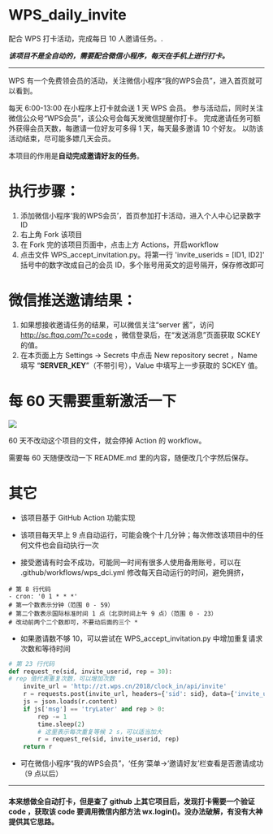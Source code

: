 # WPS_daily_invite

配合 WPS 打卡活动，完成每日 10 人邀请任务。.

***该项目不是全自动的，需要配合微信小程序，每天在手机上进行打卡。***

---
WPS 有一个免费领会员的活动，关注微信小程序“我的WPS会员”，进入首页就可以看到。

每天 6:00-13:00 在小程序上打卡就会送 1 天 WPS 会员。
参与活动后，同时关注微信公众号“WPS会员”，该公众号会每天发微信提醒你打卡。
完成邀请任务可额外获得会员天数，每邀请一位好友可多得 1 天，每天最多邀请 10 个好友。
以防该活动结束，尽可能多嫖几天会员。

本项目的作用是**自动完成邀请好友的任务**。

# 执行步骤：
1. 添加微信小程序‘我的WPS会员’，首页参加打卡活动，进入个人中心记录数字 ID
2. 右上角 Fork 该项目
3. 在 Fork 完的该项目页面中，点击上方 Actions，开启workflow
4. 点击文件 WPS_accept_invitation.py。将第一行 'invite_userids = [ID1, ID2]' 括号中的数字改成自己的会员 ID，多个账号用英文的逗号隔开，保存修改即可

# 微信推送邀请结果：
1. 如果想接收邀请任务的结果，可以微信关注“server 酱”，访问 http://sc.ftqq.com/?c=code ，微信登录后，在“发送消息”页面获取 SCKEY 的值。
2. 在本页面上方 Settings → Secrets 中点击 New repository secret ，Name 填写 “**SERVER_KEY**”（不带引号），Value 中填写上一步获取的 SCKEY 值。

# 每 60 天需要重新激活一下
![](https://user-images.githubusercontent.com/30107520/108630795-9f885200-74a1-11eb-85b3-7e9386f7fa05.jpg)  

60 天不改动这个项目的文件，就会停掉 Action 的 workflow。

需要每 60 天随便改动一下 README.md 里的内容，随便改几个字然后保存。

# 其它
- 该项目基于 GitHub Action 功能实现

- 该项目每天早上 9 点自动运行，可能会晚个十几分钟；每次修改该项目中的任何文件也会自动执行一次
- 接受邀请有时会不成功，可能同一时间有很多人使用备用账号，可以在 .github/workflows/wps_dci.yml 修改每天自动运行的时间，避免拥挤，
```
# 第 8 行代码
- cron: '0 1 * * *'
# 第一个数表示分钟（范围 0 - 59）
# 第二个数表示国际标准时间 1 点（北京时间上午 9 点）（范围 0 - 23）
# 改动前两个二个数即可，不要动后面的三个 *
```
- 如果邀请数不够 10，可以尝试在 WPS_accept_invitation.py 中增加重复请求次数和等待时间
```python
# 第 23 行代码
def request_re(sid, invite_userid, rep = 30):
# rep 值代表重复次数，可以增加次数
    invite_url = 'http://zt.wps.cn/2018/clock_in/api/invite'
    r = requests.post(invite_url, headers={'sid': sid}, data={'invite_userid': invite_userid})
    js = json.loads(r.content)
    if js['msg'] == 'tryLater' and rep > 0:
        rep -= 1
        time.sleep(2)
        # 这里表示每次重复等候 2 s，可以适当加大
        r = request_re(sid, invite_userid, rep)
    return r
```
- 可在微信小程序“我的WPS会员”，‘任务’菜单->‘邀请好友’栏查看是否邀请成功（9 点以后）

---
#### 本来想做全自动打卡，但是查了 github 上其它项目后，发现打卡需要一个验证 code ，获取该 code 要调用微信内部方法 wx.login()。没办法破解，有没有大神提供其它思路。
